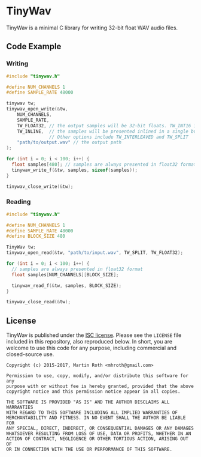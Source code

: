 # TinyWav

TinyWav is a minimal C library for writing 32-bit float WAV audio files.

## Code Example
### Writing
```C
#include "tinywav.h"

#define NUM_CHANNELS 1
#define SAMPLE_RATE 48000

tinywav tw;
tinywav_open_write(&tw,
    NUM_CHANNELS,
    SAMPLE_RATE,
    TW_FLOAT32, // the output samples will be 32-bit floats. TW_INT16 is also supported
    TW_INLINE,  // the samples will be presented inlined in a single buffer.
                // Other options include TW_INTERLEAVED and TW_SPLIT
    "path/to/output.wav" // the output path
);

for (int i = 0; i < 100; i++) {
  float samples[480]; // samples are always presented in float32 format
  tinywav_write_f(&tw, samples, sizeof(samples));
}

tinywav_close_write(&tw);
```

### Reading
```C
#include "tinywav.h"

#define NUM_CHANNELS 1
#define SAMPLE_RATE 48000
#define BLOCK_SIZE 480

TinyWav tw;
tinywav_open_read(&tw, "path/to/input.wav", TW_SPLIT, TW_FLOAT32);

for (int i = 0; i < 100; i++) {
  // samples are always presented in float32 format
  float samples[NUM_CHANNELS][BLOCK_SIZE];

  tinywav_read_f(&tw, samples, BLOCK_SIZE);
}

tinywav_close_read(&tw);
```

## License
TinyWav is published under the [ISC license](http://opensource.org/licenses/ISC). Please see the `LICENSE` file included in this repository, also reproduced below. In short, you are welcome to use this code for any purpose, including commercial and closed-source use.

```
Copyright (c) 2015-2017, Martin Roth <mhroth@gmail.com>

Permission to use, copy, modify, and/or distribute this software for any
purpose with or without fee is hereby granted, provided that the above
copyright notice and this permission notice appear in all copies.

THE SOFTWARE IS PROVIDED "AS IS" AND THE AUTHOR DISCLAIMS ALL WARRANTIES
WITH REGARD TO THIS SOFTWARE INCLUDING ALL IMPLIED WARRANTIES OF
MERCHANTABILITY AND FITNESS. IN NO EVENT SHALL THE AUTHOR BE LIABLE FOR
ANY SPECIAL, DIRECT, INDIRECT, OR CONSEQUENTIAL DAMAGES OR ANY DAMAGES
WHATSOEVER RESULTING FROM LOSS OF USE, DATA OR PROFITS, WHETHER IN AN
ACTION OF CONTRACT, NEGLIGENCE OR OTHER TORTIOUS ACTION, ARISING OUT OF
OR IN CONNECTION WITH THE USE OR PERFORMANCE OF THIS SOFTWARE.
```
